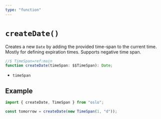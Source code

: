 ```yaml
---
type: "function"
---
```


# `createDate()`

Creates a new `Date` by adding the provided time-span to the current time. Mostly for defining expiration times. Supports negative time span.

```ts
//$ TimeSpan=ref:main
function createDate(timeSpan: $$TimeSpan): Date;
```

- `timeSpan`

## Example

```ts
import { createDate, TimeSpan } from "oslo";

const tomorrow = createDate(new TimeSpan(1, "d"));
```
